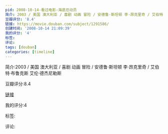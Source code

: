 ```yaml
---
pid: 2008-10-14-看过电影-海底总动员
简介: 2003 / 美国 澳大利亚 / 喜剧 动画 冒险 / 安德鲁·斯坦顿 李·昂克里奇 / 艾伯特·布鲁克斯 艾伦·德杰尼勒斯
豆瓣评分: '8.4'
链接: https://movie.douban.com/subject/1291586/
创建时间: '2008-10-14 21:09:39'
我的评分: '4'
标签:
评论:
tags: [douban]
categories: [timeline]
---
```

简介:2003 / 美国 澳大利亚 / 喜剧 动画 冒险 / 安德鲁·斯坦顿 李·昂克里奇 / 艾伯特·布鲁克斯 艾伦·德杰尼勒斯

豆瓣评分:8.4

[链接](https://movie.douban.com/subject/1291586/)

我的评分:4

标签:

评论:

